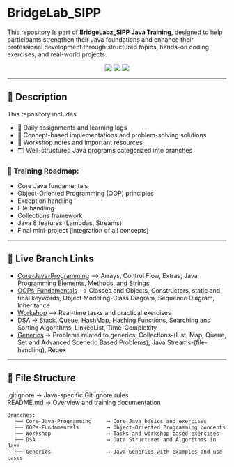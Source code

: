 # BridgeLab_SIPP

This repository is part of **BridgeLabz_SIPP Java Training**, designed to help participants strengthen their Java foundations and enhance their professional development through structured topics, hands-on coding exercises, and real-world projects.

<p align="center">
  <img src="https://img.shields.io/badge/Java-17-blue.svg" />
  <img src="https://img.shields.io/badge/Platform-Windows%20%7C%20Linux-informational" />
  <img src="https://img.shields.io/github/last-commit/ayush-gupta456/BridgeLab_SIPP_trainig" />
</p>

---

## 📘 Description

This repository includes:

- 📅 Daily assignments and learning logs  
- 🧠 Concept-based implementations and problem-solving solutions  
- 📒 Workshop notes and important resources  
- 🗂 Well-structured Java programs categorized into branches

### 📌 Training Roadmap:

- Core Java fundamentals  
- Object-Oriented Programming (OOP) principles  
- Exception handling  
- File handling  
- Collections framework  
- Java 8 features (Lambdas, Streams)  
- Final mini-project (integration of all concepts)

---

## 🔗 Live Branch Links

- [Core-Java-Programming](https://github.com/avaman7860gla/BridgeLab_SIPP/tree/Core-Java-Programming) –> Arrays, Control Flow, Extras, Java Programming Elements, Methods, and Strings  
- [OOPs-Fundamentals](https://github.com/avaman7860gla/BridgeLab_SIPP/tree/OOPs-Fundamentals) –> Classes and Objects, Constructors, static and final keywords, Object Modeling-Class Diagram, Sequence Diagram,  Inheritance 
- [Workshop](https://github.com/avaman7860gla/BridgeLab_SIPP/tree/Workshop) –> Real-time tasks and practical exercises
- [DSA](https://github.com/avaman7860gla/BridgeLab_SIPP/tree/DSA) -> Stack, Queue, HashMap, Hashing Functions, Searching and Sorting Algorithms, LinkedList, Time-Complexity
- [Generics](https://github.com/avaman7860gla/BridgeLab_SIPP/tree/Generics) -> Problems related to generics, Collections-(List, Map, Queue, Set and Advanced Scenerio Based Problems), Java Streams-(file-handling), Regex

---

## 📂 File Structure

.gitignore         → Java-specific Git ignore rules  
README.md          → Overview and training documentation  

```
Branches:
  ├── Core-Java-Programming     → Core Java basics and exercises        
  ├── OOPs-Fundamentals         → Object-Oriented Programming concepts  
  ├── Workshop                  → Tasks and workshop-based exercises  
  ├── DSA                       → Data Structures and Algorithms in Java  
  ├── Generics                  → Java Generics with examples and use cases  

